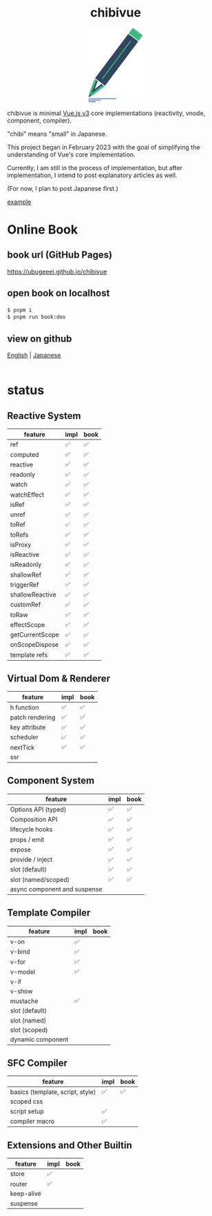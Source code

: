 <div align="center">

<h1>chibivue</h1>

</div>

<p align="center">
  <img src="./book/logo/logo.png" width="126">
</p>

chibivue is minimal [Vue.js v3](https://github.com/vuejs/core) core implementations (reactivity, vnode, component, compiler).

"chibi" means "small" in Japanese.

This project began in February 2023 with the goal of simplifying the understanding of Vue's core implementation.

Currently, I am still in the process of implementation, but after implementation, I intend to post explanatory articles as well.

(For now, I plan to post Japanese first.)

[example](https://github.com/Ubugeeei/chibivue/tree/main/example/app)

# Online Book

## book url (GitHub Pages)

https://ubugeeei.github.io/chibivue

## open book on localhost

```sh
$ pnpm i
$ pnpm run book:dev
```

## view on github

[English](https://github.com/Ubugeeei/chibivue/tree/main/book/online-book/src/en) | [Japanese](https://github.com/Ubugeeei/chibivue/tree/main/book/online-book/src/ja)
<br/>
<br/>

# status

## Reactive System

| feature         | impl | book |
| --------------- | ---- | ---- |
| ref             | ✅   | ✅   |
| computed        | ✅   | ✅   |
| reactive        | ✅   | ✅   |
| readonly        | ✅   | ✅   |
| watch           | ✅   | ✅   |
| watchEffect     | ✅   | ✅   |
| isRef           | ✅   | ✅   |
| unref           | ✅   | ✅   |
| toRef           | ✅   | ✅   |
| toRefs          | ✅   | ✅   |
| isProxy         | ✅   | ✅   |
| isReactive      | ✅   | ✅   |
| isReadonly      | ✅   | ✅   |
| shallowRef      | ✅   | ✅   |
| triggerRef      | ✅   | ✅   |
| shallowReactive | ✅   | ✅   |
| customRef       | ✅   | ✅   |
| toRaw           | ✅   | ✅   |
| effectScope     | ✅   | ✅   |
| getCurrentScope | ✅   | ✅   |
| onScopeDispose  | ✅   | ✅   |
| template refs   | ✅   | ✅   |

## Virtual Dom & Renderer

| feature         | impl | book |
| --------------- | ---- | ---- |
| h function      | ✅   | ✅   |
| patch rendering | ✅   | ✅   |
| key attribute   | ✅   | ✅   |
| scheduler       | ✅   | ✅   |
| nextTick        | ✅   | ✅   |
| ssr             |      |      |

## Component System

| feature                      | impl | book |
| ---------------------------- | ---- | ---- |
| Options API (typed)          | ✅   | ✅   |
| Composition API              | ✅   | ✅   |
| lifecycle hooks              | ✅   | ✅   |
| props / emit                 | ✅   | ✅   |
| expose                       | ✅   | ✅   |
| provide / inject             | ✅   | ✅   |
| slot (default)               | ✅   | ✅   |
| slot (named/scoped)          | ✅   | ✅   |
| async component and suspense |      |      |

## Template Compiler

| feature           | impl | book |
| ----------------- | ---- | ---- |
| v-on              | ✅   |      |
| v-bind            | ✅   |      |
| v-for             | ✅   |      |
| v-model           | ✅   |      |
| v-if              |      |      |
| v-show            |      |      |
| mustache          | ✅   |      |
| slot (default)    |      |      |
| slot (named)      |      |      |
| slot (scoped)     |      |      |
| dynamic component |      |      |

## SFC Compiler

| feature                          | impl | book |
| -------------------------------- | ---- | ---- |
| basics (template, script, style) | ✅   | ✅   |
| scoped css                       |      |      |
| script setup                     | ✅   |      |
| compiler macro                   | ✅   |      |

## Extensions and Other Builtin

| feature    | impl | book |
| ---------- | ---- | ---- |
| store      | ✅   |      |
| router     | ✅   |      |
| keep-alive |      |      |
| suspense   |      |      |

